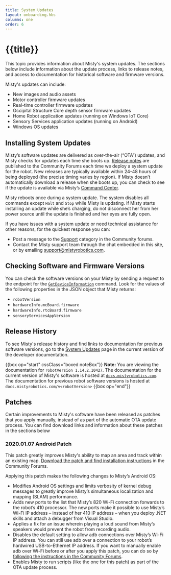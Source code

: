 ```yaml
---
title: System Updates
layout: onboarding.hbs
columns: one
order: 6
---
```


# {{title}}

This topic provides information about Misty's system updates. The sections below include information about the update process, links to release notes, and access to documentation for historical software and firmware versions.

Misty's updates can include:

* New images and audio assets
* Motor controller firmware updates
* Real-time controller firmware updates
* Occipital Structure Core depth sensor firmware updates
* Home Robot application updates (running on Windows IoT Core)
* Sensory Services application updates (running on Android)
* Windows OS updates

## Installing System Updates

Misty’s software updates are delivered as over-the-air (“OTA”) updates, and Misty checks for updates each time she boots up. [Release notes](https://community.mistyrobotics.com/c/announcements/releases) are published to the Community Forums each time we deploy a system update for the robot. New releases are typically available within 24-48 hours of being deployed (the precise timing varies by region). If Misty doesn’t automatically download a release when she boots up, you can check to see if the update is available via Misty’s [Command Center](http://sdk.mistyrobotics.com/command-center/).

Misty reboots once during a system update. The system disables all commands except `Halt` and `Stop` while Misty is updating. If Misty starts installing an update while she’s charging, do not disconnect her from her power source until the update is finished and her eyes are fully open.

If you have issues with a system update or need technical assistance for other reasons, for the quickest response you can:

* Post a message to the [Support](https://community.mistyrobotics.com/groups/support) category in the Community forums.
* Contact the Misty support team through the chat embedded in this site, or by emailing [support@mistyrobotics.com](mailto:support@mistyrobotics.com).

## Checking Software and Firmware Versions

You can check the software versions on your Misty by sending a request to the endpoint for the [`GetDeviceInformation`](../../../misty-ii/rest-api/api-reference/#getdeviceinformation) command. Look for the values of the following properties in the JSON object that Misty returns:
* `robotVersion`
* `hardwareInfo.mcBoard.firmware`
* `hardwareInfo.rtcBoard.firmware`
* `sensoryServicesAppVersion`

## Release History

To see Misty's release history and find links to documentation for previous software versions, go to the [System Updates](https://docs.mistyrobotics.com/misty-ii/robot/system-updates/#release-history) page in the current version of the developer documentation.

{{box op="start" cssClass="boxed noteBox"}}
**Note:** You are viewing the documentation for `robotVersion 1.14.2.10427`. The documentation for the current version of Misty's software is hosted at [`docs.mistyrobotics.com`](https://docs.mistyrobotics.com). The documentation for previous robot software versions is hosted at `docs.mistyrobotics.com/v<robotVersion>`
{{box op="end"}}


## Patches

Certain improvements to Misty's software have been released as patches that you apply manually, instead of as part of the automatic OTA update process. You can find download links and information about these patches in the sections below 

### 2020.01.07 Android Patch

This patch greatly improves Misty's ability to map an area and track within an existing map. [Download the patch and find installation instructions](https://community.mistyrobotics.com/t/2020-01-07-misty-ii-android-patch-for-improved-slam-performance/2415) in the Community Forums.

Applying this patch makes the following changes to Misty’s Android OS:

* Modifies Android OS settings and limits verbosity of kernel debug messages to greatly improve Misty’s simultaneous localization and mapping (SLAM) performance.
* Adds new ports to the list that Misty’s 820 Wi-Fi connection forwards to the robot’s 410 processor. The new ports make it possible to use Misty’s Wi-Fi IP address – instead of her 410 IP address – when you deploy .NET skills and attach a debugger from Visual Studio.
* Applies a fix for an issue wherein playing a loud sound from Misty’s speakers would prevent the robot from recording audio.
* Disables the default setting to allow adb connections over Misty’s Wi-Fi IP address. You can still use adb over a connection to your robot’s hardwired USB-to-Ethernet IP address. If you want to manually enable adb over Wi-Fi before or after you apply this patch, you can do so by [following the instructions in the Community Forums](https://community.mistyrobotics.com/t/2020-01-07-misty-ii-android-patch-for-improved-slam-performance/2415).
* Enables Misty to run scripts (like the one for this patch) as part of the OTA update process.